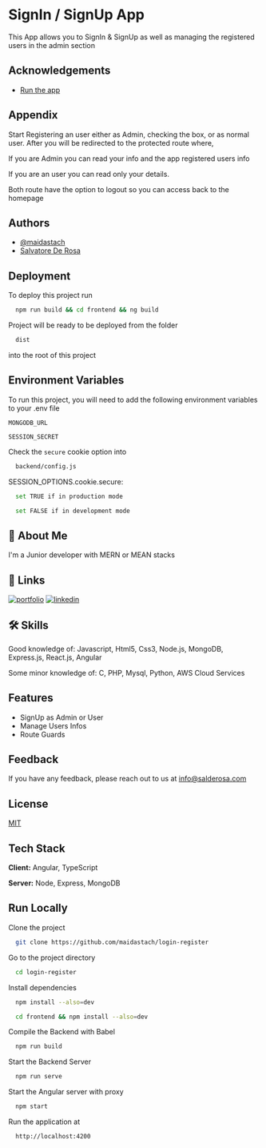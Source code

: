 
# SignIn / SignUp App

This App allows you to SignIn & SignUp as well as managing the registered users in the admin section

## Acknowledgements

 - [Run the app](https://loginapp.salderosa.com)
## Appendix

Start Registering an user either as Admin, checking the box, or as normal user.
After you will be redirected to the protected route where,

If you are Admin you can read your info and the app registered users info


If you are an user you can read only your details.

Both route have the option to logout so you can access back to the homepage
  
## Authors

- [@maidastach](https://www.github.com/maidastach)
- [Salvatore De Rosa](https://www.salderosa.com)
## Deployment

To deploy this project run

```bash
  npm run build && cd frontend && ng build
```

Project will be ready to be deployed from the folder
```bash
  dist
```
 into the root of this project
## Environment Variables

To run this project, you will need to add the following environment variables to your .env file

`MONGODB_URL`

`SESSION_SECRET`

Check the `secure` cookie option into
```bash
  backend/config.js
```
SESSION_OPTIONS.cookie.secure:
```bash
  set TRUE if in production mode
```
```bash
  set FALSE if in development mode
```

## 🚀 About Me
I'm a Junior developer with MERN or MEAN stacks

## 🔗 Links
[![portfolio](https://img.shields.io/badge/my_portfolio-000?style=for-the-badge&logo=ko-fi&logoColor=white)](https://salderosa.com/)
[![linkedin](https://img.shields.io/badge/linkedin-0A66C2?style=for-the-badge&logo=linkedin&logoColor=white)](https://www.linkedin.com/in/salvatore-de-rosa-270717/)

## 🛠 Skills
Good knowledge of:
Javascript,
Html5,
Css3,
Node.js,
MongoDB,
Express.js,
React.js,
Angular

Some minor knowledge of:
C,
PHP,
Mysql,
Python,
AWS Cloud Services

## Features

- SignUp as Admin or User
- Manage Users Infos
- Route Guards

  
## Feedback

If you have any feedback, please reach out to us at info@salderosa.com

  
## License

[MIT](https://choosealicense.com/licenses/mit/)

  
## Tech Stack

**Client:** Angular, TypeScript

**Server:** Node, Express, MongoDB

  
## Run Locally

Clone the project

```bash
  git clone https://github.com/maidastach/login-register
```

Go to the project directory

```bash
  cd login-register
```

Install dependencies

```bash
  npm install --also=dev
```

```bash
  cd frontend && npm install --also=dev
```

Compile the Backend with Babel

```bash
  npm run build
```

Start the Backend Server

```bash
  npm run serve
```

Start the Angular server with proxy

```bash
  npm start
```

Run the application at
```bash
  http://localhost:4200
```
  
